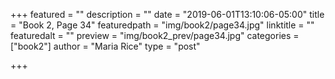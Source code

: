 +++
featured = ""
description = ""
date = "2019-06-01T13:10:06-05:00"
title = "Book 2, Page 34"
featuredpath = "img/book2/page34.jpg"
linktitle = ""
featuredalt = ""
preview = "img/book2_prev/page34.jpg"
categories = ["book2"]
author = "Maria Rice"
type = "post"

+++


